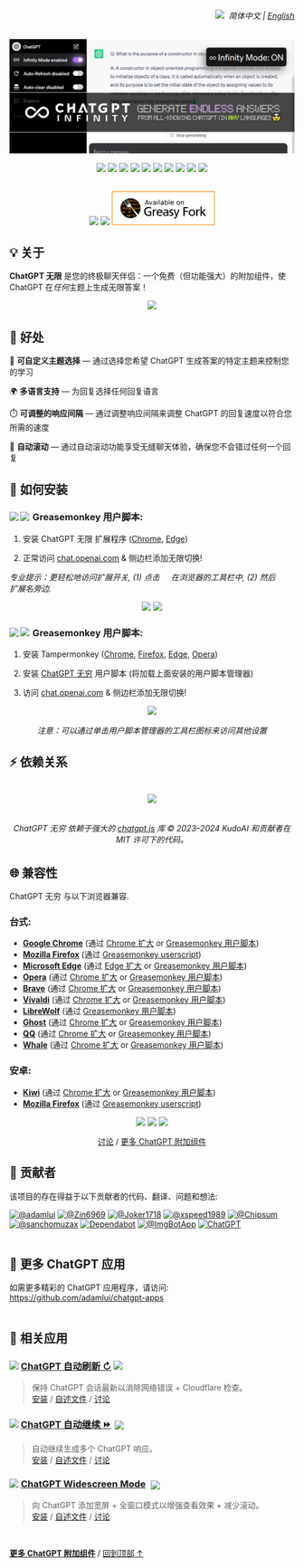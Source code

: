 <div align="right">
    <h6>
        <picture>
            <source type="image/svg+xml" media="(prefers-color-scheme: dark)" srcset="https://raw.githubusercontent.com/KudoAI/chatgpt.js/main/media/images/icons/earth-americas-white-icon32.svg">
            <img height=14 src="https://raw.githubusercontent.com/KudoAI/chatgpt.js/main/media/images/icons/earth-americas-icon32.svg">
        </picture>
        &nbsp;简体中文 |
        <a href="../..#readme">English</a>
    </h6>
</div>

<img src="../../chrome/media/images/tiles/marquee-promo-tile-1400x560.png">

<p>

<div align="center">

![](https://img.shields.io/badge/用户-80,000+-2bbbd8?logo=weightsandbiases&logoColor=white&labelColor=464646&style=for-the-badge)
[![](https://img.shields.io/github/stars/adamlui/chatgpt-infinity?label=星星&logo=github&logoColor=white&labelColor=464646&color=af68ff&style=for-the-badge)](https://github.com/adamlui/chatgpt-infinity/stargazers)
[![](https://img.shields.io/badge/许可证-MIT-fcde7b.svg?logo=internetarchive&logoColor=white&labelColor=464646&style=for-the-badge)](LICENSE.md)
[![](https://img.shields.io/github/commit-activity/m/adamlui/chatgpt-infinity?label=提交&logo=github&logoColor=white&labelColor=464646&color=7bb7fc&style=for-the-badge)](https://github.com/adamlui/chatgpt-infinity/commits/main)
[![](https://img.shields.io/codefactor/grade/github/adamlui/chatgpt-infinity?label=代码质量&logo=codefactor&logoColor=white&labelColor=464646&color=b5fc7b&style=for-the-badge)](https://www.codefactor.io/repository/github/adamlui/chatgpt-infinity)
[![](https://img.shields.io/badge/供电-chatgpt.js-black?logo=gamejolt&logoColor=white&labelColor=464646&style=for-the-badge)](https://github.com/KudoAI/chatgpt.js?utm_source=chatgpt_infinity&utm_content=github_shield)
[![](https://img.shields.io/badge/dynamic/json?url=https%3A%2F%2Fsonarcloud.io%2Fapi%2Fmeasures%2Fcomponent%3Fcomponent%3Dadamlui_chatgpt-infinity%26metricKeys%3Dvulnerabilities&query=%24.component.measures.0.value&style=for-the-badge&logo=sonarcloud&logoColor=white&labelColor=464646&label=漏洞&color=gold)](https://sonarcloud.io/component_measures?metric=new_vulnerabilities&id=adamlui_chatgpt-infinity)
[![](https://img.shields.io/badge/精选者-Google-51a557?logo=googlechrome&logoColor=white&labelColor=464646&style=for-the-badge)](https://chrome.chatgptinfinity.com)
[![](https://img.shields.io/badge/提及于-Awesome-fc7bb7?logo=awesomelists&logoColor=white&labelColor=464646&style=for-the-badge)](https://github.com/awesome-scripts/awesome-userscripts#chatgpt)
[![](https://img.shields.io/badge/网站-www.chatgptinfinity.com-lightgrey?logo=dribbble&logoColor=white&labelColor=464646&style=for-the-badge)](https://chatgptinfinity.com?utm_source=chatgpt_infinity&utm_content=github_shield)

<br>

<a href="https://chrome.chatgptinfinity.com" target="_blank">
    <img width=auto height=60 src="https://raw.githubusercontent.com/adamlui/chatgpt-infinity/main/media/images/badges/chrome-store/available-in-the-chrome-web-store-green-square-border-light-498x152.png"></a>
<a href="https://edge.chatgptinfinity.com" target="_blank">
    <img width=auto height=60 src="https://raw.githubusercontent.com/adamlui/chatgpt-infinity/main/media/images/badges/microsoft-store/get-it-from-microsoft-blue-square-border-light-457x157.png"></a>
<a href="https://greasyfork.chatgptinfinity.com" target="_blank">
    <img width=auto height=60 src="https://raw.githubusercontent.com/adamlui/chatgpt-infinity/main/media/images/badges/greasy-fork/available-on-greasy-fork-gold-square-border-light-816x262.png"></a>

</div>

## 💡 关于

**ChatGPT 无限** 是您的终极聊天伴侣：一个免费（但功能强大）的附加组件，使 ChatGPT 在*任何*主题上生成无限答案！

<div align="center">

<img src="https://raw.githubusercontent.com/adamlui/chatgpt-infinity/main/media/images/screenshots/infinity-mode-on-ss-zoomed-out.png">

</div>

## 💊 好处

🧠 **可自定义主题选择** — 通过选择您希望 ChatGPT 生成答案的特定主题来控制您的学习

🌍 **多语言支持** — 为回复选择任何回复语言

⏱️ **可调整的响应间隔** — 通过调整响应间隔来调整 ChatGPT 的回复速度以符合您所需的速度

📜 **自动滚动** — 通过自动滚动功能享受无缝聊天体验，确保您不会错过任何一个回复

## 🚀 如何安装

### <img style="margin: 0 2px -0.065rem 0" height=17 src="https://i.imgur.com/SATGr8j.png"><img style="margin: 0 2px -0.035rem 1px" height=17.5 src="https://i.imgur.com/wcCg3al.png"> Greasemonkey 用户脚本:

1. 安装 ChatGPT 无限 扩展程序 ([Chrome](https://chrome.chatgptinfinity.com), [Edge](https://edge.chatgptinfinity.com))

2. 正常访问 [chat.openai.com](https://chat.openai.com) & 侧边栏添加无限切换!

*专业提示：更轻松地访问扩展开关, (1) 点击 <img height=12 width=12 src="https://user-images.githubusercontent.com/10906554/232301021-9fd8a67a-8911-4dd1-8455-2eb3757428b9.png"> 在浏览器的工具栏中, (2) 然后 <img height=12 width=12 src="https://user-images.githubusercontent.com/10906554/232302439-45d547e5-f96e-464d-ab43-da9c028caf10.png"> 扩展名旁边.*

<div align="center">

<img width=268 src="https://raw.githubusercontent.com/adamlui/chatgpt-infinity/main/media/images/screenshots/chrome-extension-pin-instructions.png">
<img width=268 src="https://raw.githubusercontent.com/adamlui/chatgpt-infinity/main/media/images/screenshots/zh-cn/chrome-extension-menu.png">

</div>

### <img style="margin: 0 2px -0.065rem 0" height=17 src="https://i.imgur.com/SATGr8j.png"><img style="margin: 0 2px -0.035rem 1px" height=17.5 src="https://i.imgur.com/wcCg3al.png"> Greasemonkey 用户脚本:

1. 安装 Tampermonkey ([Chrome](https://chrome.google.com/webstore/detail/tampermonkey/dhdgffkkebhmkfjojejmpbldmpobfkfo), [Firefox](https://addons.mozilla.org/firefox/addon/tampermonkey/), [Edge](https://microsoftedge.microsoft.com/addons/detail/tampermonkey/iikmkjmpaadaobahmlepeloendndfphd), [Opera](https://addons.opera.com/extensions/details/tampermonkey-beta/))

2. 安装 [ChatGPT 无穷](https://greasyfork.chatgptinfinity.com) 用户脚本 (将加载上面安装的用户脚本管理器)

3. 访问 [chat.openai.com](https://chat.openai.com) & 侧边栏添加无限切换!

<div align="center">

<img src="https://raw.githubusercontent.com/adamlui/chatgpt-infinity/main/media/images/screenshots/zh-cn/infinity-mode-toggle.jpg">

<p>

*注意：可以通过单击用户脚本管理器的工具栏图标来访问其他设置*

</div>

## ⚡ 依赖关系

<h6>
<div align="center">
<br>

<a href="https://chatgpt.js.org/#/zh-cn/">
    <picture>
        <source type="image/png" media="(prefers-color-scheme: dark)" srcset="https://raw.githubusercontent.com/KudoAI/chatgpt.js/main/media/images/chatgpt.js-logo-dark-mode-5995x619.png">
        <img width=546 src="https://raw.githubusercontent.com/KudoAI/chatgpt.js/main/media/images/chatgpt.js-logo-light-mode-5995x619.png">
    </picture>
</a>
<br><br>

ChatGPT 无穷 依赖于强大的 [chatgpt.js](https://github.com/KudoAI/chatgpt.js) 库 © 2023–2024 KudoAI 和贡献者在 MIT 许可下的代码。

</div>
</h6>

## 🌐 兼容性

ChatGPT 无穷 与以下浏览器兼容.

### 台式:

- **[Google Chrome](https://www.chrome.com)** (通过 [Chrome 扩大](https://chrome.chatgptinfinity.com) or [Greasemonkey 用户脚本](https://greasyfork.chatgptinfinity.com))
- **[Mozilla Firefox](https://www.firefox.com)** (通过 [Greasemonkey userscript](https://greasyfork.chatgptinfinity.com))
- **[Microsoft Edge](https://www.microsoft.com/edge)** (通过 [Edge 扩大](https://edge.chatgptinfinity.com) or [Greasemonkey 用户脚本](https://greasyfork.chatgptinfinity.com))
- **[Opera](https://www.opera.com)** (通过 [Chrome 扩大](https://chrome.chatgptinfinity.com) or [Greasemonkey 用户脚本](https://greasyfork.chatgptinfinity.com))
- **[Brave](https://brave.com)** (通过 [Chrome 扩大](https://chrome.chatgptinfinity.com) or [Greasemonkey 用户脚本](https://greasyfork.chatgptinfinity.com))
- **[Vivaldi](https://vivaldi.com)** (通过 [Chrome 扩大](https://chrome.chatgptinfinity.com) or [Greasemonkey 用户脚本](https://greasyfork.chatgptinfinity.com))
- **[LibreWolf](https://librewolf.net/)** (通过 [Greasemonkey 用户脚本](https://greasyfork.chatgptinfinity.com))
- **[Ghost](https://ghostbrowser.com/)** (通过 [Chrome 扩大](https://chrome.chatgptinfinity.com) or [Greasemonkey 用户脚本](https://greasyfork.chatgptinfinity.com))
- **[QQ](https://browser.qq.com/)** (通过 [Chrome 扩大](https://chrome.chatgptinfinity.com) or [Greasemonkey 用户脚本](https://greasyfork.chatgptinfinity.com))
- **[Whale](https://whale.naver.com/)** (通过 [Chrome 扩大](https://chrome.chatgptinfinity.com) or [Greasemonkey 用户脚本](https://greasyfork.chatgptinfinity.com))

### 安卓:

- **[Kiwi](https://kiwibrowser.com/)** (通过 [Chrome 扩大](https://chrome.chatgptinfinity.com) or [Greasemonkey 用户脚本](https://greasyfork.chatgptinfinity.com))
- **[Mozilla Firefox](https://www.mozilla.org/firefox/browsers/mobile/android/)** (通过 [Greasemonkey userscript](https://greasyfork.chatgptinfinity.com))

<div align="center">

<a href="https://chrome.chatgptinfinity.com">
    <img height=65 src="https://raw.githubusercontent.com/adamlui/chatgpt-infinity/main/media/images/buttons/add-to-chrome-button.png"></a>
<a href="https://edge.chatgptinfinity.com">
    <img height=65 src="https://raw.githubusercontent.com/adamlui/chatgpt-infinity/main/media/images/buttons/add-to-edge-button.png"></a>
<a href="https://greasyfork.chatgptinfinity.com">
    <img height=65 src="https://raw.githubusercontent.com/adamlui/chatgpt-infinity/main/media/images/buttons/add-userscript-button.png"></a>

<br>

[讨论](https://chatgptinfinity.com/discuss) / 
[更多 ChatGPT 附加组件](https://github.com/adamlui/chatgpt-apps)

</div>

## 🧠 贡献者

该项目的存在得益于以下贡献者的代码、翻译、问题和想法:

[![](https://images.weserv.nl/?url=https://avatars.githubusercontent.com/u/10906554?first-contrib=2023.04.28&h=50&w=50&mask=circle&maxage=7d "@adamlui")](https://github.com/adamlui)
[![](https://images.weserv.nl/?url=https://avatars.githubusercontent.com/u/131989355?first-contrib=2023.04.30-doc-translations&h=50&w=50&mask=circle&maxage=7d "@Zin6969")](https://github.com/Zin6969)
[![](https://images.weserv.nl/?url=https://avatars.githubusercontent.com/u/82336164?first-contrib=2023.11.18-first-button-bug-report&h=50&w=50&mask=circle&maxage=7d "@Joker1718")](https://github.com/Joker1718)
[![](https://images.weserv.nl/?url=https://avatars.githubusercontent.com/u/5162926?first-contrib=2023.11.27-ui-change-report&h=50&w=50&mask=circle&maxage=7d "@xspeed1989")](https://github.com/xspeed1989)
[![](https://images.weserv.nl/?url=https://avatars.githubusercontent.com/u/37517008?first-contrib=2023.12.05-first-button-bug-report&h=50&w=50&mask=circle&maxage=7d "@Chipsum")](https://github.com/Chipsum)
[![](https://images.weserv.nl/?url=https://avatars.githubusercontent.com/u/2911588?first-contrib=2023.2.26-truncate-toggle-label-idea&h=50&w=50&mask=circle&maxage=7d "@sanchomuzax")](https://github.com/sanchomuzax)
[![](https://images.weserv.nl/?url=https://avatars.githubusercontent.com/in/29110&h=50&w=50&mask=circle&maxage=7d "Dependabot")](https://github.com/dependabot)
[![](https://images.weserv.nl/?url=https://avatars.githubusercontent.com/u/31427850?h=50&w=50&mask=circle&maxage=7d "@ImgBotApp")](https://github.com/ImgBotApp)
[![](https://images.weserv.nl/?url=https://i.imgur.com/tNyIPmG.jpg?h=50&w=50&mask=circle&maxage=7d "ChatGPT")](https://chat.openai.com)
<br><br>

## 🤖 更多 ChatGPT 应用

如需更多精彩的 ChatGPT 应用程序，请访问: https://github.com/adamlui/chatgpt-apps
<br><br>

## 📜 相关应用

### <picture><source media="(prefers-color-scheme: dark)" srcset="https://i.imgur.com/RduASbD.png"><img width=16 src="https://raw.githubusercontent.com/adamlui/chatgpt-userscripts/main/media/icons/openai-favicon64.png"></picture> [ChatGPT 自动刷新 ↻](https://github.chatgptautorefresh.com) <a href="https://github.com/awesome-scripts/awesome-userscripts#chatgpt"><img src="https://awesome.re/mentioned-badge.svg"></a>

> 保持 ChatGPT 会话最新以消除网络错误 + Cloudflare 检查。
<br>[安装](https://github.chatgptautorefresh.com/tree/main/docs/zh-cn#-如何安装) / 
[自述文件](https://github.chatgptautorefresh.com/tree/main/docs/zh-cn#readme) / 
[讨论](https://chatgptautorefresh.com/discuss)

### <picture><source media="(prefers-color-scheme: dark)" srcset="https://i.imgur.com/RduASbD.png"><img width=16 src="https://raw.githubusercontent.com/adamlui/chatgpt-userscripts/main/media/icons/openai-favicon64.png"></picture> [ChatGPT 自动继续 ⏩](https://github.chatgptautocontinue.com) <a href="https://github.com/awesome-scripts/awesome-userscripts#chatgpt"><img src="https://awesome.re/mentioned-badge.svg" style="margin:0 0 -3px 3px"></a>

> 自动继续生成多个 ChatGPT 响应。<br>
[安装](https://github.chatgptautocontinue.com/tree/main/docs/zh-cn#-如何安装) / 
[自述文件](https://github.chatgptautocontinue.com/tree/main/docs/zh-cn#readme) / 
[讨论](https://chatgptautocontinue.com/discuss)

### <img width=17 style="margin-bottom:-1px" src="https://raw.githubusercontent.com/adamlui/chatgpt-widescreen/main/media/images/icons/widescreen-robot-emoji/icon32.png"> [ChatGPT Widescreen Mode](https://github.chatgptwidescreen.com) <img src="https://raw.githubusercontent.com/adamlui/chatgpt-widescreen/main/media/images/badges/product-hunt/product-of-the-week-2-larger-centered-rounded-light.svg" style="width: auto; height: 24px; margin:0 0 -4px 5px;" width="auto" height="24" />

> 向 ChatGPT 添加宽屏 + 全窗口模式以增强查看效果 + 减少滚动。
<br>[安装](https://github.chatgptwidescreen.com/tree/main/docs/zh-cn#-如何安装) / 
[自述文件](https://github.chatgptwidescreen.com/tree/main/docs/zh-cn#readme) / 
[讨论](https://chatgptwidescreen.com/discuss)

<img height=6px width="100%" src="https://raw.githubusercontent.com/andreasbm/readme/master/assets/lines/aqua.png">
  
<a href="https://github.com/adamlui/chatgpt-apps">**更多 ChatGPT 附加组件**</a> / 
<a href="#">回到顶部 ↑</a>
